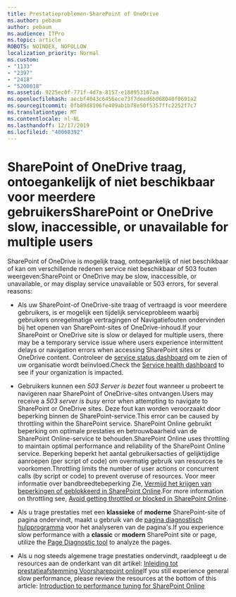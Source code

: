 ```yaml
---
title: Prestatieproblemen-SharePoint of OneDrive
ms.author: pebaum
author: pebaum
ms.audience: ITPro
ms.topic: article
ROBOTS: NOINDEX, NOFOLLOW
localization_priority: Normal
ms.custom:
- "1133"
- "2397"
- "2418"
- "5200018"
ms.assetid: 9225ec0f-771f-4d7a-8157-e188953107aa
ms.openlocfilehash: aecbf4043c6456ece73f7deed6b068040f0691a2
ms.sourcegitcommit: 0fb89d8106fe409ab1b78e50f5357ffc2252f7c7
ms.translationtype: MT
ms.contentlocale: nl-NL
ms.lasthandoff: 12/17/2019
ms.locfileid: "40068392"
---
```

# <a name="sharepoint-or-onedrive-slow-inaccessible-or-unavailable-for-multiple-users"></a><span data-ttu-id="9972f-102">SharePoint of OneDrive traag, ontoegankelijk of niet beschikbaar voor meerdere gebruikers</span><span class="sxs-lookup"><span data-stu-id="9972f-102">SharePoint or OneDrive slow, inaccessible, or unavailable for multiple users</span></span>

<span data-ttu-id="9972f-103">SharePoint of OneDrive is mogelijk traag, ontoegankelijk of niet beschikbaar of kan om verschillende redenen service niet beschikbaar of 503 fouten weergeven:</span><span class="sxs-lookup"><span data-stu-id="9972f-103">SharePoint or OneDrive may be slow, inaccessible, or unavailable, or may display service unavailable or 503 errors, for several reasons:</span></span>
  
- <span data-ttu-id="9972f-104">Als uw SharePoint-of OneDrive-site traag of vertraagd is voor meerdere gebruikers, is er mogelijk een tijdelijk serviceprobleem waarbij gebruikers onregelmatige vertragingen of Navigatiefouten ondervinden bij het openen van SharePoint-sites of OneDrive-inhoud.</span><span class="sxs-lookup"><span data-stu-id="9972f-104">If your SharePoint or OneDrive site is slow or delayed for multiple users, there may be a temporary service issue where users experience intermittent delays or navigation errors when accessing SharePoint sites or OneDrive content.</span></span> <span data-ttu-id="9972f-105">Controleer de [service status dashboard](https://admin.microsoft.com/AdminPortal/Home#/servicehealth) om te zien of uw organisatie wordt beïnvloed.</span><span class="sxs-lookup"><span data-stu-id="9972f-105">Check the [Service health dashboard](https://admin.microsoft.com/AdminPortal/Home#/servicehealth) to see if your organization is impacted.</span></span>
  
- <span data-ttu-id="9972f-106">Gebruikers kunnen een *503 Server is bezet* fout wanneer u probeert te navigeren naar SharePoint of OneDrive-sites ontvangen.</span><span class="sxs-lookup"><span data-stu-id="9972f-106">Users may receive a *503 server is busy* error when attempting to navigate to SharePoint or OneDrive sites.</span></span> <span data-ttu-id="9972f-107">Deze fout kan worden veroorzaakt door beperking binnen de SharePoint-service.</span><span class="sxs-lookup"><span data-stu-id="9972f-107">This error can be caused by throttling within the SharePoint service.</span></span> <span data-ttu-id="9972f-108">SharePoint Online gebruikt beperking om optimale prestaties en betrouwbaarheid van de SharePoint Online-service te behouden.</span><span class="sxs-lookup"><span data-stu-id="9972f-108">SharePoint Online uses throttling to maintain optimal performance and reliability of the SharePoint Online service.</span></span> <span data-ttu-id="9972f-109">Beperking beperkt het aantal gebruikersacties of gelijktijdige aanroepen (per script of code) om overmatig gebruik van resources te voorkomen.</span><span class="sxs-lookup"><span data-stu-id="9972f-109">Throttling limits the number of user actions or concurrent calls (by script or code) to prevent overuse of resources.</span></span> <span data-ttu-id="9972f-110">Voor meer informatie over bandbreedtebeperking Zie, [Vermijd het krijgen van beperkingen of geblokkeerd in SharePoint Online](https://docs.microsoft.com/sharepoint/dev/general-development/how-to-avoid-getting-throttled-or-blocked-in-sharepoint-online).</span><span class="sxs-lookup"><span data-stu-id="9972f-110">For more information on throttling see, [Avoid getting throttled or blocked in SharePoint Online](https://docs.microsoft.com/sharepoint/dev/general-development/how-to-avoid-getting-throttled-or-blocked-in-sharepoint-online).</span></span>

- <span data-ttu-id="9972f-111">Als u trage prestaties met een **klassieke** of **moderne** SharePoint-site of pagina ondervindt, maakt u gebruik van de [pagina diagnostisch hulpprogramma](https://aka.ms/perftool) voor het analyseren van de pagina's.</span><span class="sxs-lookup"><span data-stu-id="9972f-111">If you experience slow performance with a **classic** or **modern** SharePoint site or page, utilize the [Page Diagnostic tool](https://aka.ms/perftool) to analyze the pages.</span></span>
  
- <span data-ttu-id="9972f-112">Als u nog steeds algemene trage prestaties ondervindt, raadpleegt u de resources aan de onderkant van dit artikel: [Inleiding tot prestatieafstemming Voorsharepoint online](https://go.microsoft.com/fwlink/?linkid=2024334)</span><span class="sxs-lookup"><span data-stu-id="9972f-112">If you still experience general slow performance, please review the resources at the bottom of this article: [Introduction to performance tuning for SharePoint Online](https://go.microsoft.com/fwlink/?linkid=2024334)</span></span>
  